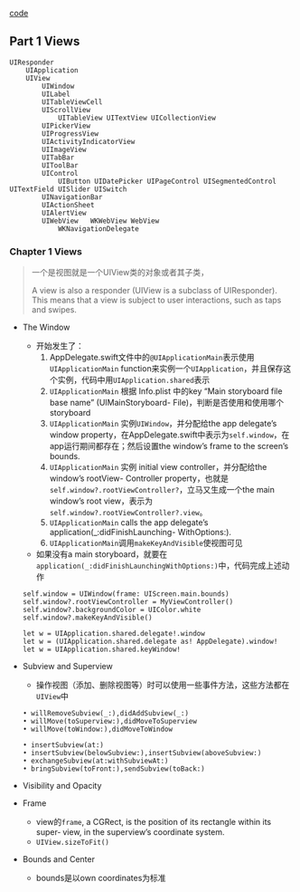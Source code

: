 [code]( http://github.com/mattneub/Programming-iOS-Book-Examples)

## Part 1 Views
```
UIResponder
    UIApplication
    UIView  
        UIWindow
        UILabel
        UITableViewCell
        UIScrollView    
            UITableView UITextView UICollectionView
        UIPickerView
        UIProgressView
        UIActivityIndicatorView
        UIImageView
        UITabBar 
        UIToolBar
        UIControl   
            UIButton UIDatePicker UIPageControl UISegmentedControl UITextField UISlider UISwitch 
        UINavigationBar
        UIActionSheet
        UIAlertView
        UIWebView   WKWebView WebView
            WKNavigationDelegate 
```




### Chapter 1 Views 
> 一个是视图就是一个UIView类的对象或者其子类，
> 
> A view is also a responder (UIView is a subclass of UIResponder). This means that a view is subject to user interactions, such as taps and swipes. 

- The Window
    + 开始发生了：
        1. AppDelegate.swift文件中的`@UIApplicationMain`表示使用`UIApplicationMain` function来实例一个`UIApplication`，并且保存这个实例，代码中用`UIApplication.shared`表示
        2. `UIApplicationMain` 根据 Info.plist 中的key “Main storyboard file base name” (UIMainStoryboard- File)，判断是否使用和使用哪个storyboard
        3. `UIApplicationMain` 实例`UIWindow`，并分配给the app delegate’s window property，在AppDelegate.swift中表示为`self.window`，在app运行期间都存在；然后设置the window’s frame to the screen’s bounds. 
        4. `UIApplicationMain`  实例 initial view controller，并分配给the window’s rootView- Controller property，也就是`self.window?.rootViewController?`，立马又生成一个the main window’s root view，表示为`self.window?.rootViewController?.view`。
        5. `UIApplicationMain` calls the app delegate’s application(_:didFinishLaunching- WithOptions:).
        6. `UIApplicationMain`调用`makeKeyAndVisible`使视图可见
    + 如果没有a main storyboard，就要在`application(_:didFinishLaunchingWithOptions:)`中，代码完成上述动作
    ```
    self.window = UIWindow(frame: UIScreen.main.bounds)
    self.window?.rootViewController = MyViewController()
    self.window?.backgroundColor = UIColor.white
    self.window?.makeKeyAndVisible()
    ```

    ```
    let w = UIApplication.shared.delegate!.window
    let w = (UIApplication.shared.delegate as! AppDelegate).window!
    let w = UIApplication.shared.keyWindow!
    ```

- Subview and Superview
    + 操作视图（添加、删除视图等）时可以使用一些事件方法，这些方法都在`UIView`中
    ```
    • willRemoveSubview(_:),didAddSubview(_:) 
    • willMove(toSuperview:),didMoveToSuperview 
    • willMove(toWindow:),didMoveToWindow

    • insertSubview(at:)
    • insertSubview(belowSubview:),insertSubview(aboveSubview:) 
    • exchangeSubview(at:withSubviewAt:)
    • bringSubview(toFront:),sendSubview(toBack:)
    ```

- Visibility and Opacity

- Frame
    + view的`frame`, a CGRect, is the position of its rectangle within its super‐ view, in the superview’s coordinate system.
    + `UIView.sizeToFit()`

- Bounds and Center
    + bounds是以own coordinates为标准
